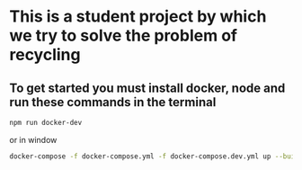 # This is a student project by which we try to solve the problem of recycling

## To get started you must install docker, node and run these commands in the terminal

```bash
npm run docker-dev
```

or in window

```bash
docker-compose -f docker-compose.yml -f docker-compose.dev.yml up --build -d
```
